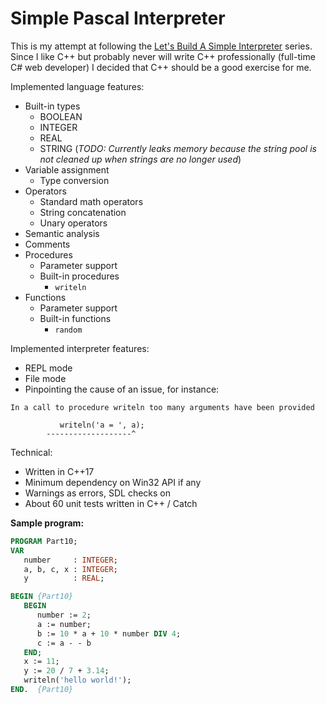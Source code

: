 # Simple Pascal Interpreter

This is my attempt at following the [Let's Build A Simple Interpreter](https://ruslanspivak.com/lsbasi-part1/) series. Since I like C++ but probably never will write C++ professionally (full-time C# web developer) I decided that C++ should be a good exercise for me.

Implemented language features:

- Built-in types
	- BOOLEAN
	- INTEGER
    - REAL
	- STRING (*TODO: Currently leaks memory because the string pool is not cleaned up when strings are no longer used*)
- Variable assignment
    - Type conversion
- Operators
    - Standard math operators
	- String concatenation
	- Unary operators
- Semantic analysis
- Comments
- Procedures
    - Parameter support
    - Built-in procedures
        - `writeln`
- Functions
    - Parameter support
    - Built-in functions
        - `random`
	
Implemented interpreter features:

- REPL mode
- File mode
- Pinpointing the cause of an issue, for instance: 

```
In a call to procedure writeln too many arguments have been provided

           writeln('a = ', a);
        -------------------^
```

Technical:

- Written in C++17
- Minimum dependency on Win32 API if any
- Warnings as errors, SDL checks on
- About 60 unit tests written in C++ / Catch
	
**Sample program:**
``` pascal
PROGRAM Part10;
VAR
   number     : INTEGER;
   a, b, c, x : INTEGER;
   y          : REAL;

BEGIN {Part10}
   BEGIN
      number := 2;
      a := number;
      b := 10 * a + 10 * number DIV 4;
      c := a - - b
   END;
   x := 11;
   y := 20 / 7 + 3.14;
   writeln('hello world!');
END.  {Part10}
```
